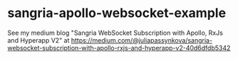 # sangria-apollo-websocket-example

See my medium blog "Sangria WebSocket Subscription with Apollo, RxJs and Hyperapp V2" at https://medium.com/@juliapassynkova/sangria-websocket-subscription-with-apollo-rxjs-and-hyperapp-v2-40d6dfdb5342
